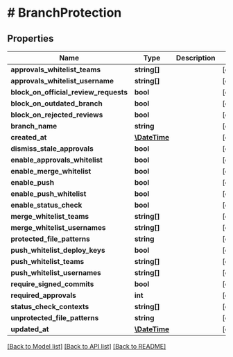 # # BranchProtection

## Properties

Name | Type | Description | Notes
------------ | ------------- | ------------- | -------------
**approvals_whitelist_teams** | **string[]** |  | [optional]
**approvals_whitelist_username** | **string[]** |  | [optional]
**block_on_official_review_requests** | **bool** |  | [optional]
**block_on_outdated_branch** | **bool** |  | [optional]
**block_on_rejected_reviews** | **bool** |  | [optional]
**branch_name** | **string** |  | [optional]
**created_at** | [**\DateTime**](\DateTime.md) |  | [optional]
**dismiss_stale_approvals** | **bool** |  | [optional]
**enable_approvals_whitelist** | **bool** |  | [optional]
**enable_merge_whitelist** | **bool** |  | [optional]
**enable_push** | **bool** |  | [optional]
**enable_push_whitelist** | **bool** |  | [optional]
**enable_status_check** | **bool** |  | [optional]
**merge_whitelist_teams** | **string[]** |  | [optional]
**merge_whitelist_usernames** | **string[]** |  | [optional]
**protected_file_patterns** | **string** |  | [optional]
**push_whitelist_deploy_keys** | **bool** |  | [optional]
**push_whitelist_teams** | **string[]** |  | [optional]
**push_whitelist_usernames** | **string[]** |  | [optional]
**require_signed_commits** | **bool** |  | [optional]
**required_approvals** | **int** |  | [optional]
**status_check_contexts** | **string[]** |  | [optional]
**unprotected_file_patterns** | **string** |  | [optional]
**updated_at** | [**\DateTime**](\DateTime.md) |  | [optional]

[[Back to Model list]](../../README.md#models) [[Back to API list]](../../README.md#endpoints) [[Back to README]](../../README.md)
